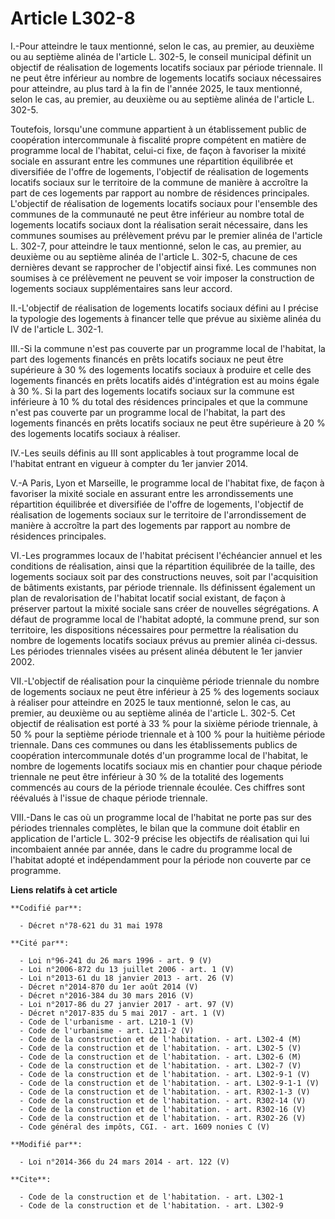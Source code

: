 # Article L302-8

I.-Pour atteindre le taux mentionné, selon le cas, au premier, au deuxième ou au septième alinéa de l'article L. 302-5, le
conseil municipal définit un objectif de réalisation de logements locatifs sociaux par période triennale. Il ne peut être
inférieur au nombre de logements locatifs sociaux nécessaires pour atteindre, au plus tard à la fin de l'année 2025, le taux
mentionné, selon le cas, au premier, au deuxième ou au septième alinéa de l'article L. 302-5. 

Toutefois, lorsqu'une commune appartient à un établissement public de coopération intercommunale à fiscalité propre compétent
en matière de programme local de l'habitat, celui-ci fixe, de façon à favoriser la mixité sociale en assurant entre les
communes une répartition équilibrée et diversifiée de l'offre de logements, l'objectif de réalisation de logements locatifs
sociaux sur le territoire de la commune de manière à accroître la part de ces logements par rapport au nombre de résidences
principales. L'objectif de réalisation de logements locatifs sociaux pour l'ensemble des communes de la communauté ne peut
être inférieur au nombre total de logements locatifs sociaux dont la réalisation serait nécessaire, dans les communes
soumises au prélèvement prévu par le premier alinéa de l'article L. 302-7, pour atteindre le taux mentionné, selon le cas, au
premier, au deuxième ou au septième alinéa de l'article L. 302-5, chacune de ces dernières devant se rapprocher de l'objectif
ainsi fixé. Les communes non soumises à ce prélèvement ne peuvent se voir imposer la construction de logements sociaux
supplémentaires sans leur accord. 

II.-L'objectif de réalisation de logements locatifs sociaux défini au I précise la typologie des logements à financer telle
que prévue au sixième alinéa du IV de l'article L. 302-1. 

III.-Si la commune n'est pas couverte par un programme local de l'habitat, la part des logements financés en prêts locatifs
sociaux ne peut être supérieure à 30 % des logements locatifs sociaux à produire et celle des logements financés en prêts
locatifs aidés d'intégration est au moins égale à 30 %. Si la part des logements locatifs sociaux sur la commune est
inférieure à 10 % du total des résidences principales et que la commune n'est pas couverte par un programme local de
l'habitat, la part des logements financés en prêts locatifs sociaux ne peut être supérieure à 20 % des logements locatifs
sociaux à réaliser. 

IV.-Les seuils définis au III sont applicables à tout programme local de l'habitat entrant en vigueur à compter du 1er
janvier 2014. 

V.-A Paris, Lyon et Marseille, le programme local de l'habitat fixe, de façon à favoriser la mixité sociale en assurant entre
les arrondissements une répartition équilibrée et diversifiée de l'offre de logements, l'objectif de réalisation de logements
sociaux sur le territoire de l'arrondissement de manière à accroître la part des logements par rapport au nombre de
résidences principales. 

VI.-Les programmes locaux de l'habitat précisent l'échéancier annuel et les conditions de réalisation, ainsi que la
répartition équilibrée de la taille, des logements sociaux soit par des constructions neuves, soit par l'acquisition de
bâtiments existants, par période triennale. Ils définissent également un plan de revalorisation de l'habitat locatif social
existant, de façon à préserver partout la mixité sociale sans créer de nouvelles ségrégations. A défaut de programme local de
l'habitat adopté, la commune prend, sur son territoire, les dispositions nécessaires pour permettre la réalisation du nombre
de logements locatifs sociaux prévus au premier alinéa ci-dessus. Les périodes triennales visées au présent alinéa débutent
le 1er janvier 2002. 

VII.-L'objectif de réalisation pour la cinquième période triennale du nombre de logements sociaux ne peut être inférieur à 25
% des logements sociaux à réaliser pour atteindre en 2025 le taux mentionné, selon le cas, au premier, au deuxième ou au
septième alinéa de l'article L. 302-5. Cet objectif de réalisation est porté à 33 % pour la sixième période triennale, à 50 %
pour la septième période triennale et à 100 % pour la huitième période triennale. Dans ces communes ou dans les
établissements publics de coopération intercommunale dotés d'un programme local de l'habitat, le nombre de logements locatifs
sociaux mis en chantier pour chaque période triennale ne peut être inférieur à 30 % de la totalité des logements commencés au
cours de la période triennale écoulée. Ces chiffres sont réévalués à l'issue de chaque période triennale. 

VIII.-Dans le cas où un programme local de l'habitat ne porte pas sur des périodes triennales complètes, le bilan que la
commune doit établir en application de l'article L. 302-9 précise les objectifs de réalisation qui lui incombaient année par
année, dans le cadre du programme local de l'habitat adopté et indépendamment pour la période non couverte par ce programme.

**Liens relatifs à cet article**

	**Codifié par**:

	  - Décret n°78-621 du 31 mai 1978

	**Cité par**:

	  - Loi n°96-241 du 26 mars 1996 - art. 9 (V)
	  - Loi n°2006-872 du 13 juillet 2006 - art. 1 (V)
	  - Loi n°2013-61 du 18 janvier 2013 - art. 26 (V)
	  - Décret n°2014-870 du 1er août 2014 (V)
	  - Décret n°2016-384 du 30 mars 2016 (V)
	  - Loi n°2017-86 du 27 janvier 2017 - art. 97 (V)
	  - Décret n°2017-835 du 5 mai 2017 - art. 1 (V)
	  - Code de l'urbanisme - art. L210-1 (V)
	  - Code de l'urbanisme - art. L211-2 (V)
	  - Code de la construction et de l'habitation. - art. L302-4 (M)
	  - Code de la construction et de l'habitation. - art. L302-5 (V)
	  - Code de la construction et de l'habitation. - art. L302-6 (M)
	  - Code de la construction et de l'habitation. - art. L302-7 (V)
	  - Code de la construction et de l'habitation. - art. L302-9-1 (V)
	  - Code de la construction et de l'habitation. - art. L302-9-1-1 (V)
	  - Code de la construction et de l'habitation. - art. R302-1-3 (V)
	  - Code de la construction et de l'habitation. - art. R302-14 (V)
	  - Code de la construction et de l'habitation. - art. R302-16 (V)
	  - Code de la construction et de l'habitation. - art. R302-26 (V)
	  - Code général des impôts, CGI. - art. 1609 nonies C (V)

	**Modifié par**:

	  - Loi n°2014-366 du 24 mars 2014 - art. 122 (V)

	**Cite**:

	  - Code de la construction et de l'habitation. - art. L302-1
	  - Code de la construction et de l'habitation. - art. L302-9
